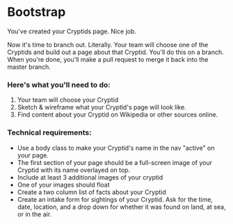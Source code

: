 # Bootstrap

You've created your Cryptids page. Nice job.

Now it's time to branch out. Literally. Your team will choose one of the Cryptids and build out a page about that Cryptid. You'll do this on a branch. When you're done, you'll make a pull request to merge it back into the master branch.

### Here's what you'll need to do:

1. Your team will choose your Cryptid
2. Sketch & wireframe what your Cryptid's page will look like.
3. Find content about your Cryptid on Wikipedia or other sources online.

### Technical requirements:

* Use a body class to make your Cryptid's name in the nav "active" on your page.
* The first section of your page should be a full-screen image of your Cryptid with its name overlayed on top.
* Include at least 3 additional images of your cryptid
* One of your images should float
* Create a two column list of facts about your Cryptid
* Create an intake form for sightings of your Cryptid. Ask for the time, date, location, and a drop down for whether it was found on land, at sea, or in the air. 
